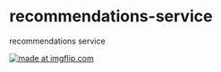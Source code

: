# recommendations-service
recommendations service


<a href="https://imgflip.com/gif/2yiis2"><img src="https://i.imgflip.com/2yiis2.gif" title="made at imgflip.com"/></a>
